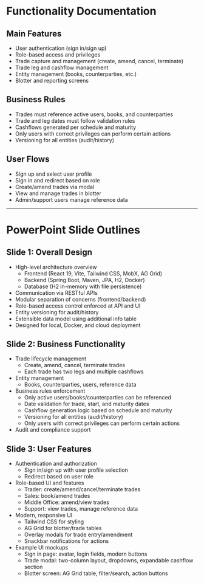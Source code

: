 # Functionality Documentation

## Main Features
- User authentication (sign in/sign up)
- Role-based access and privileges
- Trade capture and management (create, amend, cancel, terminate)
- Trade leg and cashflow management
- Entity management (books, counterparties, etc.)
- Blotter and reporting screens

## Business Rules
- Trades must reference active users, books, and counterparties
- Trade and leg dates must follow validation rules
- Cashflows generated per schedule and maturity
- Only users with correct privileges can perform certain actions
- Versioning for all entities (audit/history)

## User Flows
- Sign up and select user profile
- Sign in and redirect based on role
- Create/amend trades via modal
- View and manage trades in blotter
- Admin/support users manage reference data

---

# PowerPoint Slide Outlines

## Slide 1: Overall Design
- High-level architecture overview
  - Frontend (React 19, Vite, Tailwind CSS, MobX, AG Grid)
  - Backend (Spring Boot, Maven, JPA, H2, Docker)
  - Database (H2 in-memory with file persistence)
- Communication via RESTful APIs
- Modular separation of concerns (frontend/backend)
- Role-based access control enforced at API and UI
- Entity versioning for audit/history
- Extensible data model using additional info table
- Designed for local, Docker, and cloud deployment

## Slide 2: Business Functionality
- Trade lifecycle management
  - Create, amend, cancel, terminate trades
  - Each trade has two legs and multiple cashflows
- Entity management
  - Books, counterparties, users, reference data
- Business rules enforcement
  - Only active users/books/counterparties can be referenced
  - Date validation for trade, start, and maturity dates
  - Cashflow generation logic based on schedule and maturity
  - Versioning for all entities (audit/history)
  - Only users with correct privileges can perform certain actions
- Audit and compliance support

## Slide 3: User Features
- Authentication and authorization
  - Sign in/sign up with user profile selection
  - Redirect based on user role
- Role-based UI and features
  - Trader: create/amend/cancel/terminate trades
  - Sales: book/amend trades
  - Middle Office: amend/view trades
  - Support: view trades, manage reference data
- Modern, responsive UI
  - Tailwind CSS for styling
  - AG Grid for blotter/trade tables
  - Overlay modals for trade entry/amendment
  - Snackbar notifications for actions
- Example UI mockups
  - Sign in page: avatar, login fields, modern buttons
  - Trade modal: two-column layout, dropdowns, expandable cashflow section
  - Blotter screen: AG Grid table, filter/search, action buttons
